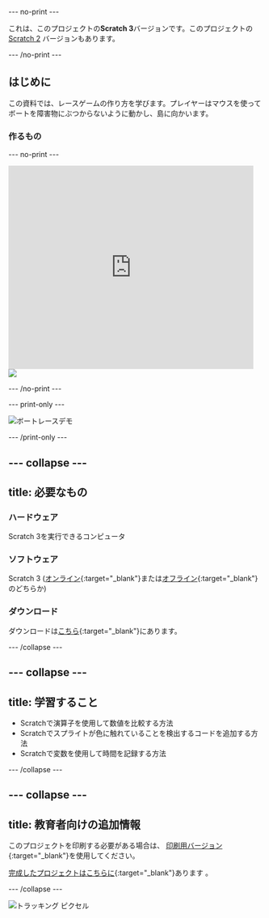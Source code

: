 --- no-print ---

これは、このプロジェクトの**Scratch 3**バージョンです。このプロジェクトの[Scratch 2](https://projects.raspberrypi.org/ja-JP/projects/boat-race-scratch2) バージョンもあります。

--- /no-print ---

## はじめに

この資料では、レースゲームの作り方を学びます。プレイヤーはマウスを使ってボートを障害物にぶつからないように動かし、島に向かいます。

### 作るもの

--- no-print ---

<div class="scratch-preview">
  <iframe allowtransparency="true" width="485" height="402" src="https://scratch.mit.edu/projects/embed/380932721/?autostart=false" frameborder="0" scrolling="no"></iframe>
  <img src="images/boat_race_demo.png">
</div>

--- /no-print ---

--- print-only ---

![ボートレースデモ](images/boat_race_demo.png)

--- /print-only ---

--- collapse ---
---
title: 必要なもの
---

### ハードウェア

Scratch 3を実行できるコンピュータ

### ソフトウェア

Scratch 3 ([オンライン](https://rpf.io/scratchon){:target="_blank"}または[オフライン](https://rpf.io/scratchoff){:target="_blank"}のどちらか)

### ダウンロード

ダウンロードは[こちら](https://rpf.io/p/ja-JP/boat-race-go){:target="_blank"}にあります。

--- /collapse ---

--- collapse ---
---
title: 学習すること
---

- Scratchで演算子を使用して数値を比較する方法
- Scratchでスプライトが色に触れていることを検出するコードを追加する方法
- Scratchで変数を使用して時間を記録する方法

--- /collapse ---

--- collapse ---
---
title: 教育者向けの追加情報
---

このプロジェクトを印刷する必要がある場合は、 [印刷用バージョン](https://projects.raspberrypi.org/ja-JP/projects/boat-race/print){:target="_blank"}を使用してください。

[完成したプロジェクトはこちらに](https://rpf.io/p/ja-JP/boat-race-get){:target="_blank"}あります 。

--- /collapse ---

![トラッキング ピクセル](https://code.org/api/hour/begin_codeclub_boatrace.png)
